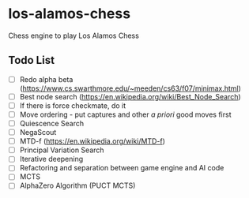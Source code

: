 # los-alamos-chess

Chess engine to play Los Alamos Chess

## Todo List

  - [ ] Redo alpha beta (https://www.cs.swarthmore.edu/~meeden/cs63/f07/minimax.html)
  - [ ] Best node search (https://en.wikipedia.org/wiki/Best_Node_Search)
  - [ ] If there is force checkmate, do it
  - [ ] Move ordering - put captures and other *a priori* good moves first
  - [ ] Quiescence Search
  - [ ] NegaScout
  - [ ] MTD-f (https://en.wikipedia.org/wiki/MTD-f)
  - [ ] Principal Variation Search
  - [ ] Iterative deepening
  - [ ] Refactoring and separation between game engine and AI code
  - [ ] MCTS
  - [ ] AlphaZero Algorithm (PUCT MCTS)
